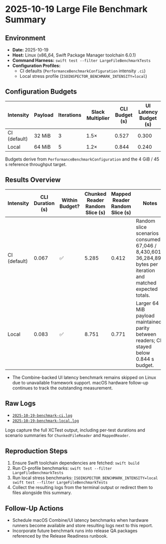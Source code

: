 # 2025-10-19 Large File Benchmark Summary

## Environment

- **Date:** 2025-10-19
- **Host:** Linux (x86_64, Swift Package Manager toolchain 6.0.1)
- **Command Harness:** `swift test --filter LargeFileBenchmarkTests`
- **Configuration Profiles:**
  - CI defaults (`PerformanceBenchmarkConfiguration` intensity `.ci`)
  - Local stress profile (`ISOINSPECTOR_BENCHMARK_INTENSITY=local`)

## Configuration Budgets

| Intensity | Payload | Iterations | Slack Multiplier | CLI Budget (s) | UI Latency Budget (s) |
| --- | --- | --- | --- | --- | --- |
| CI (default) | 32 MiB | 3 | 1.5× | 0.527 | 0.300 |
| Local | 64 MiB | 5 | 1.2× | 0.844 | 0.240 |

Budgets derive from `PerformanceBenchmarkConfiguration` and the 4 GiB / 45 s reference throughput target.

## Results Overview

| Intensity | CLI Duration (s) | Within Budget? | Chunked Reader Random Slice (s) | Mapped Reader Random Slice (s) | Notes |
| --- | --- | --- | --- | --- | --- |
| CI (default) | 0.067 | ✅ | 5.285 | 0.412 | Random slice scenarios consumed 67,046 / 8,430,601 / 36,284,892 bytes per iteration and matched expected totals. |
| Local | 0.083 | ✅ | 8.751 | 0.771 | Larger 64 MiB payload maintained parity between readers; CLI stayed below 0.844 s budget. |

- The Combine-backed UI latency benchmark remains skipped on Linux due to unavailable framework support. macOS hardware follow-up continues to track the outstanding measurement.

## Raw Logs

- [`2025-10-19-benchmark-ci.log`](2025-10-19-benchmark-ci.log)
- [`2025-10-19-benchmark-local.log`](2025-10-19-benchmark-local.log)

Logs capture the full XCTest output, including per-test durations and scenario summaries for `ChunkedFileReader` and `MappedReader`.

## Reproduction Steps

1. Ensure Swift toolchain dependencies are fetched: `swift build`
2. Run CI-profile benchmarks: `swift test --filter LargeFileBenchmarkTests`
3. Run local stress benchmarks: `ISOINSPECTOR_BENCHMARK_INTENSITY=local swift test --filter LargeFileBenchmarkTests`
4. Collect the resulting logs from the terminal output or redirect them to files alongside this summary.

## Follow-Up Actions

- Schedule macOS Combine/UI latency benchmarks when hardware runners become available and store resulting logs next to this report.
- Incorporate future benchmark runs into release QA packages referenced by the Release Readiness runbook.
